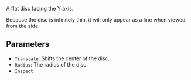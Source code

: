 A flat disc facing the Y axis.

Because the disc is infinitely thin, it will only appear as a line when viewed from the side.

## Parameters

* `Translate`: Shifts the center of the disc.
* `Radius`: The radius of the disc.
* `Inspect`